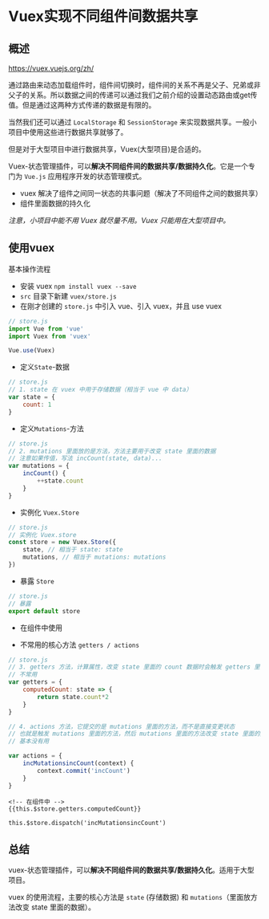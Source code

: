 # Vuex实现不同组件间数据共享

## 概述

https://vuex.vuejs.org/zh/

通过路由来动态加载组件时，组件间切换时，组件间的关系不再是父子、兄弟或非父子的关系。所以数据之间的传递可以通过我们之前介绍的设置动态路由或get传值。但是通过这两种方式传递的数据是有限的。

当然我们还可以通过 `LocalStorage` 和 `SessionStorage` 来实现数据共享。一般小项目中使用这些进行数据共享就够了。

但是对于大型项目中进行数据共享，Vuex(大型项目)是合适的。

Vuex-状态管理插件，可以**解决不同组件间的数据共享/数据持久化**。它是一个专门为 `Vue.js` 应用程序开发的状态管理模式。

* vuex 解决了组件之间同一状态的共事问题（解决了不同组件之间的数据共享）
* 组件里面数据的持久化
 
*注意，小项目中能不用 Vuex 就尽量不用。Vuex 只能用在大型项目中。*

## 使用vuex

基本操作流程

* 安装 vuex `npm install vuex --save`
* `src` 目录下新建 `vuex/store.js` 
* 在刚才创建的 `store.js` 中引入 vue、引入 vuex，并且 use vuex

```js
// store.js
import Vue from 'vue'
import Vuex from 'vuex'

Vue.use(Vuex)
```
* 定义`State`-数据

```js
// store.js
// 1. state 在 vuex 中用于存储数据（相当于 vue 中 data）
var state = {
    count: 1
}
```

* 定义`Mutations`-方法

```js
// store.js
// 2. mutations 里面放的是方法，方法主要用于改变 state 里面的数据
// 注意如果传值，写法 incCount(state, data)...
var mutations = {
    incCount() {
        ++state.count
    }
}
```

* 实例化 `Vuex.Store`

```js
// store.js
// 实例化 Vuex.store
const store = new Vuex.Store({
    state, // 相当于 state: state
    mutations, // 相当于 mutations: mutations
})
```

* 暴露 `Store`

```js
// store.js
// 暴露
export default store
```

* 在组件中使用

<!-- ![image](https://github.com/huabinzhang427/Doc-Zhang/blob/master/vue/images/WX20190307-180859@2x.png) -->


* 不常用的核心方法 `getters / actions`

```js
// store.js
// 3. getters 方法，计算属性，改变 state 里面的 count 数据时会触发 getters 里面的方法，获取新的值
// 不常用
var getters = {
    computedCount: state => {
        return state.count*2
    }
}

// 4. actions 方法，它提交的是 mutations 里面的方法，而不是直接变更状态
// 也就是触发 mutations 里面的方法，然后 mutations 里面的方法改变 state 里面的数据
// 基本没有用

var actions = {
    incMutationsincCount(context) {
        context.commit('incCount')
    } 
}
```

```
<!-- 在组件中 -->
{{this.$store.getters.computedCount}}

this.$store.dispatch('incMutationsincCount')
```

## 总结

vuex-状态管理插件，可以**解决不同组件间的数据共享/数据持久化**。适用于大型项目。

vuex 的使用流程，主要的核心方法是 `state` (存储数据) 和 `mutations`（里面放方法改变 state 里面的数据）。



